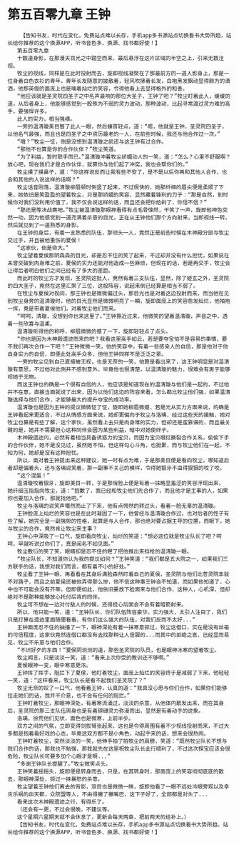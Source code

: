 # 第五百零九章 王钟
        【告知书友，时代在变化，免费站点难以长存，手机app多书源站点切换看书大势所趋，站长给你推荐的这个换源APP，听书音色多、换源、找书都好使！】
       第五百零九章
       十数道身影，在那漫天目光之中踏空而来，最后悬浮在这片区域的半空之上，引来无数注视。
       牧尘的视线，同样是在此时投射而去，旋即视线凝聚在了那最前方的一道人影身上，那是一位身着白色衣衫的青年，青年长发随意的披散着，轻风吹拂着长发，白袍黑发飘动显得颇为的潇洒，他那英俊的面庞上也是噙着灿烂的笑容，令得他看上去显得格外的和善。
       “他应该就是圣灵院四圣子之中名声最响的那位大圣子，王钟了吧？”牧尘盯着此人，缓缓的道，从后者身上，他能够感觉到一股殊为不弱的灵力波动，那种波动，比起寻常渡过灵力难的高手，要强悍许多。
       此人的实力，相当强横。
       一旁的温清璇美目瞥了此人一眼，然后螓首轻点，道：“嗯，他就是王钟，圣灵院四圣子，以他名气最强，而且也是四圣子之中资历最老的一人，在前些时候，我还与他合作过一次。”
       “哦？”牧尘一怔，倒是没想到温清璇之前还与这王钟有过合作。
       “那他不也算是你的合作伙伴？”牧尘笑道。
       “为了利益，暂时联手而已。”温清璇冲着牧尘娇媚动人的一笑，道：“怎么？心里不舒服啊？放心吧，现在我们才是合作伙伴，就算你与他们起了冲突，我也会帮你们的。”
       牧尘摸了摸鼻子，道：“你这样说反而让我有些不安了，是不是以后你再和其他人合作，也会和其他的人说这样的话啊？”
       牧尘话音刚落，温清璇柳眉顿时倒竖了起来，不过很快的，她那纤细的眉尖便是柔顺了下来，她依旧是笑盈盈的望着牧尘，只是那娇媚的笑容，显然藏着锋利的刀子：“那是自然，到时候你对我们没利用价值了，我不仅会说这样的话，而且还会把你给剁了，你信不信？”
       “那还是等决战赛吧。”牧尘被温清璇那眼神看得有点毛骨悚然，干笑了一声，旋即他神色突然一动，因为他感觉到一道充满着杀意的目光，正在从王钟他们那个方向射来，当即视线一转，然后就见到了一道熟悉的身影。
       在王钟的身后，有着一支熟悉的队伍，那领头一人，竟然正是前些时候在木神殿分部与牧尘交过手，并且被他重伤的夏侯！
       “这家伙，倒是命大。”
       牧尘望着夏侯那阴森森的目光，却是忍不住的笑了起来，不过却并没有什么担忧，如果说在未曾突破到肉身难之前，夏侯的实力还能对他造成一些麻烦，但现在的话，若是再交手，牧尘会让得后者明白他们之间已经有了多大的差距。
       而此时的牧尘方才发现，圣灵院这批人，竟然有着三支队伍，显然，除了姬玄之外，圣灵院的四大圣子，竟然在这里汇聚了三位，这般阵容，说起来倒已经算是相当不弱了。
       在牧尘与夏侯对视间，那王钟也是微微偏过头，那目光也是对着这边投射而来，而当他在见到牧尘身旁的温清璇时，他的目光显然是微微明亮了一瞬，旋即面庞上的笑容愈发灿烂，他袖袍一挥，竟是带着夏侯他们，对着牧尘他们而来。
       “呵呵，清璇，没想到你也来这里了。”王钟靠近过来，他微笑的望着温清璇，声音之中，透着一些欣喜与温柔。
       温清璇听得他的称呼，柳眉微微的蹙了一下，旋即轻轻点了点头。
       “你也是因为木神殿遗迹而来的吧？我看这里高手如云，若是要夺宝怕不是容易的事情，要不我们再次合作一下吧？”王钟微微一笑，他的笑容中，有着一些感染人的自信，那是他对于他自身实力的自信，即便此处高手众多，但他王钟同样不是泛泛之辈。
       一旁的牧尘见到自己直接被无视，也是无奈的一笑，他算是看出来了，这王钟明显是对温清璇有意思，不过他对此倒并不感到意外，毕竟他也很清楚，以温清璇的魅力，很难会有男子能够视她于无物。
       而这王钟也的确是一个很有自信的人，他应该是知道现在的温清璇与他们是一起的，不过他并不在意，直接当面就说了出来，因为以他们这边的阵容来看，怎么都比牧尘他们强，如果温清璇选择与他们合作，才能够最大的提升夺宝的成功率。
       温清璇也是因为王钟的提议微微怔了怔，旋即她柳眉微蹙，若是光从实力方面来说，的确是王钟看起来更适合，不过从情感方面来说，她却更偏向于牧尘与洛璃，经过这些天的接触，她对牧尘也算是有些了解，这个家伙，虽然看上去只是肉身难的实力，但却还是蛮靠谱的，而且最关键的是，她并不需要担心这种同伴会因为某些利益，暗中对她使绊子。
       木神殿遗迹内，必然有着相当具备诱惑力的宝贝，而因为宝贝眼红撕裂合作关系，偷偷下手的合作伙伴，她不是没见过，虽然她不怕，但这样勾心斗角，也挺累，而与牧尘他们在一起，不知为何，她却是没有这种担忧。
       所以，面对着王钟提出来这种建议，她一时有点为难，于是那美目便是看向牧尘，哪知道后者却是偏着头，还与洛璃说笑着，那一副事不关己的模样，令得她银牙不由得狠狠的咬了咬。
       “这个混蛋！”
       温清璇咬着银牙，旋即美目一转，于是那俏脸上便是有着一抹略显羞涩的笑容浮现出来， 她纤细玉指指向牧尘，道：“抱歉了，我已经和牧尘他们先合作了，而且他才是主事的人，如果你也要加入合作，那就找他吧。”
       牧尘与洛璃的说笑声噶然而止了下来，他有点愕然的转过头，看着一脸无辜的温清璇。
       王钟脸庞上灿烂的笑容也是在此时凝固了一下，他曾经与温清璇合作过，也对后者的性子有些了解，她完全是一副强势的性格，就算是与人合作，那也绝对要占据主导的位置，而眼下，她与牧尘的合作，竟然肯让牧尘来主事？
       王钟心中深吸了一口气，旋即看向牧尘，灿烂的笑道：“想必这位就是牧尘队长了吧？呵呵，早就听说过你们了，真是闻名不如见面。”
       牧尘敷衍的笑了笑，眼睛却是忍不住的瞪了把他推出来挡枪的温清璇一眼。
       “牧尘队长，不知道你认为我的提议如何？”王钟笑道：“我们都是五大院之一，如果我们三方联手的话，我想对我们而言，都有着不小的好处。”
       牧尘看了王钟一眼，再看看在其身后满脸森然盯着自己的夏侯，圣灵院与他们北苍灵院本就不对路子，而且之前夏侯还被他弄得那么惨，他不信这种事王钟会不知道，而如果他知道了，心中也不可能会没有芥蒂，但即便如此，他依旧要放下脸面来与他们合作，这种人，心机深，但却绝对不是那种能够放心托付后背的同伴。
       牧尘可不想在一边对付敌人的时候，还得担心后面会不会有着暗箭射来。
       所以，他只能一笑，道：“王钟队长，你们队伍阵容豪华，实力强大，太引人注目了，我们只是打算在遗迹里面随便看看，有你们这么强大的队伍，对我们反而不太好...”
       王钟面庞忍不住的抽搐了一下，眼神深处有着一抹寒意掠过，牧尘这借口，实在是没有丝毫的可信程度，这家伙竟然连借口都没有去找那种让人信服的...而其中的拒绝之意，已经显而易见，牧尘不乐意与他们合作。
       “不识好歹的东西！”夏侯阴测测的道，那些圣灵院的队员，也是眼神冰寒的望着牧尘。
       牧尘闻言，只是淡淡一笑，道：“看来上次你受的教训还不够啊。”
       夏侯眼神一变，眼中寒意更浓。
       王钟挥了挥手，阻拦下了夏侯，他盯着牧尘，面庞上灿烂的笑容终于是减弱了下来，他轻轻一笑，道：“这样看来，牧尘队长是看不起我们圣灵院了？”
       牧尘无奈的叹了一口气，他看着王钟，认真的道：“我真没心思与你们合作，如果你们能够拉走她们的话，我并不介意，也不会有任何的阻拦。”
       王钟盯着牧尘，那眼神深处，有着寒流涌过，淡淡的杀意，从他体内散发出来，而在其身后，圣灵院的那三支队伍周身也是有着磅礴灵力弥漫而出，显然是有着动手的迹象。
       洛璃，徐荒他们见状，面色也是微寒，上前半步。
       双方之间的气氛，立即变得剑拔弩张起来，这也是令得周围有着不少视线投射而来，不过大多都是抱着看好戏的心态，毕竟这双方都不是小角色，动起手来的话，想来会很热闹。
       王钟盯着牧尘，突然淡淡的一笑，他伸手拍了拍牧尘的肩膀，笑道：“既然牧尘队长不想与我们合作的话，那我也不勉强，那我就先在这里祝牧尘队长此行顺利了，不过这次探宝应该会很危险，牧尘队长可要多加个心眼才是啊...”
       “多谢王钟队长提醒了。”牧尘微笑点头。
       王钟笑着摇摇头，旋即便是转身而去，只是，在其转身时，那面庞上的笑容彻彻底底的散去，那眼神深处，掠过一抹暴怒的杀意。
       牧尘望着王钟他们离去的背影，双目也是微微一眯，旋即他看了一眼不远处冷眼旁观以及幸灾乐祸的血天都，众院盟等人，不由得撇了撇嘴巴，这下子好了，全部都是对头了...
       看来这次木神殿遗迹之行，有得乐了。
       （还会有一更，不过会很晚，不建议等。
       这个星期六星期天就不会休息了，更新会每天两章，把前两天的给补上。）
       【告知书友，时代在变化，免费站点难以长存，手机app多书源站点切换看书大势所趋，站长给你推荐的这个换源APP，听书音色多、换源、找书都好使！】